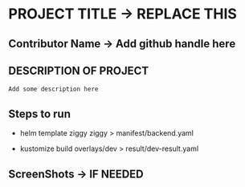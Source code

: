 # PROJECT TITLE -> REPLACE THIS

## Contributor Name -> Add github handle here

## DESCRIPTION OF PROJECT
```
Add some description here
```

## Steps to run

- helm template ziggy ziggy > manifest/backend.yaml

- kustomize build overlays/dev > result/dev-result.yaml

## ScreenShots -> IF NEEDED